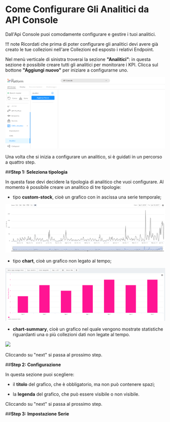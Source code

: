 # Come Configurare Gli Analitici da API Console

Dall'Api Console puoi comodamente configurare e gestire i tuoi analitici.

!!! note
    Ricordati che prima di poter configurare gli analitici devi avere già creato le tue collezioni nell'are Collezioni ed esposto i relativi Endpoint.

Nel menù verticale di sinistra troverai la sezione **"Analitici"**: in questa sezione è possibile creare tutti gli analitici per monitorare i KPI. Clicca sul bottone **"Aggiungi nuovo"** per iniziare a configurarne uno.

![](img/add_new.PNG)


Una volta che si inizia a configurare un analitico, si è guidati in un percorso a quattro step.

##**Step 1: Seleziona tipologia**

In questa fase devi decidere la tipologia di analitico che vuoi configurare. Al momento è possibile creare un analitico di tre tipologie:

* tipo **custom-stock**, cioè un grafico con in ascissa una serie temporale;

![](img/stock.PNG)

* tipo **chart**, cioè un grafico non legato al tempo;

![](img/chart.PNG)

* **chart-summary**, cioè un grafico nel quale vengono mostrate statistiche riguardanti una o più collezioni dati non legate al tempo.

![](img/chart-summary)

Cliccando su "next" si passa al prossimo step.


##**Step 2: Configurazione**

In questa sezione puoi scegliere:

* il **titolo** del grafico, che è obbligatorio, ma non può contenere spazi;

* la **legenda** del grafico, che può essere visibile o non visibile.

Cliccando su "next" si passa al prossimo step.

##**Step 3: Impostazione Serie** 
